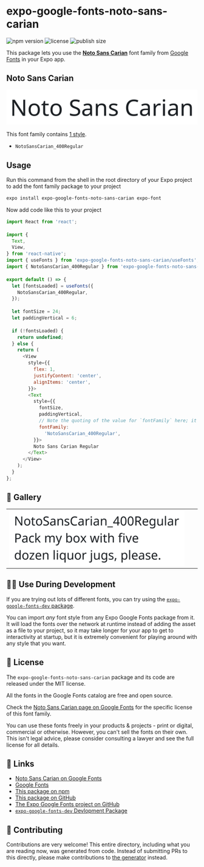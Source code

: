 # expo-google-fonts-noto-sans-carian

![npm version](https://flat.badgen.net/npm/v/expo-google-fonts-noto-sans-carian)
![license](https://flat.badgen.net/github/license/expo/google-fonts)
![publish size](https://flat.badgen.net/packagephobia/install/expo-google-fonts-noto-sans-carian)

This package lets you use the [**Noto Sans Carian**](https://fonts.google.com/specimen/Noto+Sans+Carian) font family from [Google Fonts](https://fonts.google.com/) in your Expo app.

## Noto Sans Carian

![Noto Sans Carian](./font-family.png)

This font family contains [1 style](#-gallery).

- `NotoSansCarian_400Regular`

## Usage

Run this command from the shell in the root directory of your Expo project to add the font family package to your project
```sh
expo install expo-google-fonts-noto-sans-carian expo-font
```

Now add code like this to your project
```js
import React from 'react';

import {
  Text,
  View,
} from 'react-native';
import { useFonts } from 'expo-google-fonts-noto-sans-carian/useFonts';
import { NotoSansCarian_400Regular } from 'expo-google-fonts-noto-sans-carian/400Regular';

export default () => {
  let [fontsLoaded] = useFonts({
    NotoSansCarian_400Regular,
  });

  let fontSize = 24;
  let paddingVertical = 6;

  if (!fontsLoaded) {
    return undefined;
  } else {
    return (
      <View
        style={{
          flex: 1,
          justifyContent: 'center',
          alignItems: 'center',
        }}>
        <Text
          style={{
            fontSize,
            paddingVertical,
            // Note the quoting of the value for `fontFamily` here; it expects a string!
            fontFamily:
              'NotoSansCarian_400Regular',
          }}>
          Noto Sans Carian Regular
        </Text>
      </View>
    );
  }
};

```

## 🔡 Gallery


||||
|-|-|-|
|![NotoSansCarian_400Regular](.//400Regular/NotoSansCarian_400Regular.ttf.png)||||


## 👩‍💻 Use During Development

If you are trying out lots of different fonts, you can try using the [`expo-google-fonts-dev` package](https://github.com/freeboub/google-fonts/tree/master/font-packages/dev#readme).

You can import *any* font style from any Expo Google Fonts package from it. It will load the fonts
over the network at runtime instead of adding the asset as a file to your project, so it may take longer
for your app to get to interactivity at startup, but it is extremely convenient
for playing around with any style that you want.

## 📖 License

The `expo-google-fonts-noto-sans-carian` package and its code are released under the MIT license.

All the fonts in the Google Fonts catalog are free and open source.

Check the [Noto Sans Carian page on Google Fonts](https://fonts.google.com/specimen/Noto+Sans+Carian) for the specific license of this font family.

You can use these fonts freely in your products & projects - print or digital, commercial or otherwise. However, you can't sell the fonts on their own. This isn't legal advice, please consider consulting a lawyer and see the full license for all details.

## 🔗 Links

- [Noto Sans Carian on Google Fonts](https://fonts.google.com/specimen/Noto+Sans+Carian)
- [Google Fonts](https://fonts.google.com/)
- [This package on npm](https://www.npmjs.com/package/expo-google-fonts-noto-sans-carian)
- [This package on GitHub](https://github.com/freeboub/google-fonts/tree/master/font-packages/noto-sans-carian)
- [The Expo Google Fonts project on GitHub](https://github.com/freeboub/google-fonts)
- [`expo-google-fonts-dev` Devlopment Package](https://github.com/freeboub/google-fonts/tree/master/font-packages/dev)

## 🤝 Contributing

Contributions are very welcome! This entire directory, including what you are reading now, was generated from code. Instead of submitting PRs to this directly, please make contributions to [the generator](https://github.com/freeboub/google-fonts/tree/master/packages/generator) instead.
